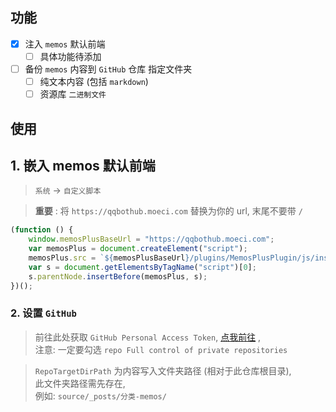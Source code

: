 
## 功能


- [x] 注入 `memos` 默认前端
  - [ ] 具体功能待添加 
- [ ] 备份 `memos` 内容到 `GitHub` 仓库 指定文件夹
  - [ ] 纯文本内容 (包括 `markdown`)
  - [ ] 资源库 `二进制文件`

## 使用

## 1. 嵌入 memos 默认前端

> `系统` -> `自定义脚本` 

> **重要** : 将 `https://qqbothub.moeci.com` 替换为你的 url, 末尾不要带 `/`

```javascript
(function () {
    window.memosPlusBaseUrl = "https://qqbothub.moeci.com";
    var memosPlus = document.createElement("script");
    memosPlus.src = `${memosPlusBaseUrl}/plugins/MemosPlusPlugin/js/insert.js`;
    var s = document.getElementsByTagName("script")[0];
    s.parentNode.insertBefore(memosPlus, s);
})();
```


### 2. 设置 `GitHub`

> 前往此处获取 `GitHub Personal Access Token`, [点我前往](https://github.com/settings/tokens/new) ,       
> 注意: 一定要勾选 `repo Full control of private repositories`

> `RepoTargetDirPath` 为内容写入文件夹路径 (相对于此仓库根目录),      
> 此文件夹路径需先存在,         
> 例如: `source/_posts/分类-memos/`




<!-- Matomo Image Tracker-->
<img referrerpolicy="no-referrer-when-downgrade" src="https://matomo.moeci.com/matomo.php?idsite=2&amp;rec=1&amp;action_name=Plugins.MemosPlusPlugin-v0.1.0.README" style="border:0" alt="" />
<!-- End Matomo -->



<!-- ## 临时 -->


<!-- https://memos.moeci.com/o/r/1/500440a7-04c2-4feb-a76b-e7fada60e7c7.jpg -->


<!-- https://memos.moeci.com/api/memo?rowStatus=NORMAL&offset=20&limit=20 -->


